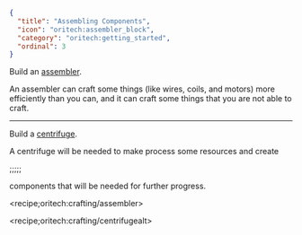 ```json
{
  "title": "Assembling Components",
  "icon": "oritech:assembler_block",
  "category": "oritech:getting_started",
  "ordinal": 3
}
```

Build an [assembler](^oritech:processing/assembler).

An assembler can craft some things (like wires, coils, and motors) more efficiently than you can, and it can craft some things that you are not able to craft.

---

Build a [centrifuge](^oritech:processing/centrifuge).

A centrifuge will be needed to make process some resources and create

;;;;;

components that will be needed for further progress.

<recipe;oritech:crafting/assembler>

<recipe;oritech:crafting/centrifugealt>
